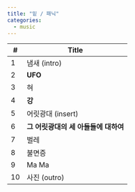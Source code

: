 ```yaml
---
title: "밑 / 패닉"
categories:
  - music
---
```


| # | Title |
|---|-------|
| 1 | 냄새 (intro) |
| 2 | **UFO** |
| 3 | 혀  |
| 4 | **강**  |
| 5 | 어릿광대 (insert) |
| 6 | **그 어릿광대의 세 아들들에 대하여** |
| 7 | 벌레 |
| 8 | 불면증 |
| 9 | Ma Ma |
| 10 | 사진 (outro) |
